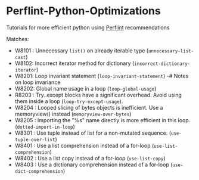 # Perflint-Python-Optimizations
Tutorials for more efficient python using [Perflint](https://github.com/tonybaloney/perflint) recommendations

Matches:
- W8101 : Unnecessary `list()` on already iterable type (`unnecessary-list-cast`)
- W8102: Incorrect iterator method for dictionary (`incorrect-dictionary-iterator`)
- W8201: Loop invariant statement (`loop-invariant-statement`)
-# Notes on loop invariance
- W8202: Global name usage in a loop (`loop-global-usage`)
- R8203 : Try..except blocks have a significant overhead. Avoid using them inside a loop (`loop-try-except-usage`).
- W8204 : Looped slicing of bytes objects is inefficient. Use a memoryview() instead (`memoryview-over-bytes`)
- W8205 : Importing the "%s" name directly is more efficient in this loop. (`dotted-import-in-loop`)
- W8301 : Use tuple instead of list for a non-mutated sequence. (`use-tuple-over-list`)
- W8401 : Use a list comprehension instead of a for-loop (`use-list-comprehension`)
- W8402 : Use a list copy instead of a for-loop (`use-list-copy`)
- W8403 : Use a dictionary comprehension instead of a for-loop (`use-dict-comprehension`)
